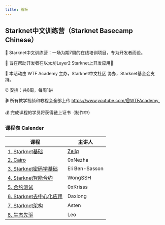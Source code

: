 ```yaml
---
title: 看板
---
```



## Starknet中文训练营（Starknet Basecamp Chinese）

🦄 Starknet中文训练营：一场为期7周的在线培训项目，专为开发者而设。

👑 旨在帮助开发者在以太坊Layer2 Starknet上开发应用🎫

💎 本活动由 WTF Academy 主办，Starknet中文社区 协办，Starknet基金会支持。

⏰ 安排：共8周，每周1讲


🎬 所有教学视频和教程会全部上传 https://www.youtube.com/@WTFAcademy_

💰 完成课程的学员将获得链上证书（制作中）

### 课程表 Calender

| 课程                 | 主讲人      |
| ------------------ | -------- |
| [1.  Starknet基础](/01_fundamentals)     | [Zelig](https://github.com/JangoCCC)    |
| [2.  Cairo](/02_cairo)          | 0xNezha  |
| [3.  Starknet密码学基础](/03_Stark)   | Eli Ben-Sasson  |
| [4.  Starknet智能合约](04_SmartContracts)   | WongSSH  |
| [5.  合约测试](/05_Testing)           | 0xKrisss |
| [6.  Starknet去中心化应用](/06_Dapp) | Daxiong  |
| [7.  Starknet架构](/07_Architecture)     | Asten    |
| [8.  生态先驱](/08_Ecosystem)           | Leo      |

